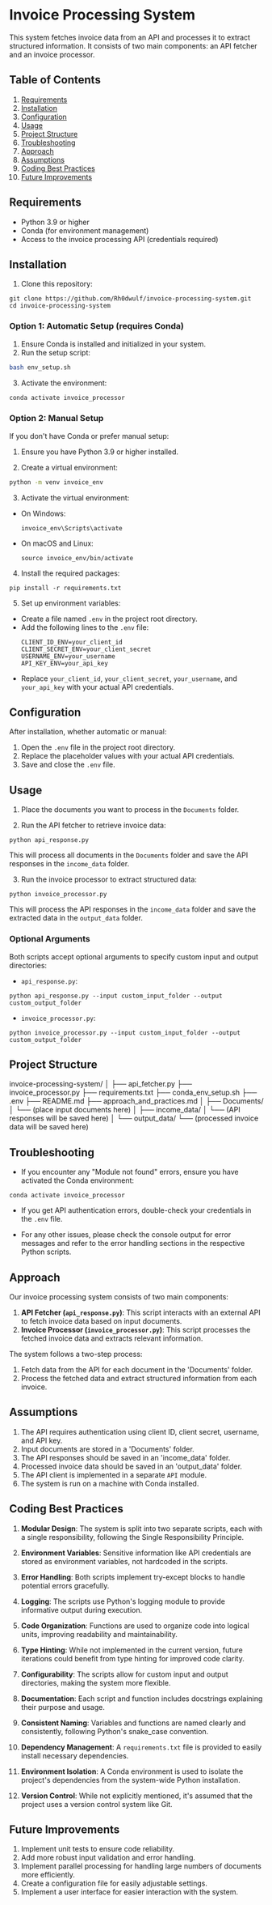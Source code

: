 # Invoice Processing System

This system fetches invoice data from an API and processes it to extract structured information. It consists of two main components: an API fetcher and an invoice processor.

## Table of Contents

1. [Requirements](#requirements)
2. [Installation](#installation)
3. [Configuration](#configuration)
4. [Usage](#usage)
5. [Project Structure](#project-structure)
6. [Troubleshooting](#troubleshooting)
7. [Approach](#approach)
8. [Assumptions](#assumptions)
9. [Coding Best Practices](#coding-best-practices)
10. [Future Improvements](#future-improvements)

## Requirements

- Python 3.9 or higher
- Conda (for environment management)
- Access to the invoice processing API (credentials required)

## Installation

1. Clone this repository:

```
git clone https://github.com/Rh0dwulf/invoice-processing-system.git
cd invoice-processing-system
```

### Option 1: Automatic Setup (requires Conda)

1. Ensure Conda is installed and initialized in your system.
2. Run the setup script:
```bash
bash env_setup.sh
```
3. Activate the environment:
```bash
conda activate invoice_processor
```
### Option 2: Manual Setup

If you don't have Conda or prefer manual setup:

1. Ensure you have Python 3.9 or higher installed.

2. Create a virtual environment:
```bash
python -m venv invoice_env
```

3. Activate the virtual environment:
- On Windows:
  ```
  invoice_env\Scripts\activate
  ```
- On macOS and Linux:
  ```
  source invoice_env/bin/activate
  ```

4. Install the required packages:
```
pip install -r requirements.txt
```
5. Set up environment variables:
- Create a file named `.env` in the project root directory.
- Add the following lines to the `.env` file:
  ```
  CLIENT_ID_ENV=your_client_id
  CLIENT_SECRET_ENV=your_client_secret
  USERNAME_ENV=your_username
  API_KEY_ENV=your_api_key
  ```
- Replace `your_client_id`, `your_client_secret`, `your_username`, and `your_api_key` with your actual API credentials.

## Configuration

After installation, whether automatic or manual:

1. Open the `.env` file in the project root directory.
2. Replace the placeholder values with your actual API credentials.
3. Save and close the `.env` file.

## Usage

1. Place the documents you want to process in the `Documents` folder.

2. Run the API fetcher to retrieve invoice data:

```
python api_response.py
```
This will process all documents in the `Documents` folder and save the API responses in the `income_data` folder.

3. Run the invoice processor to extract structured data:

```
python invoice_processor.py
```

This will process the API responses in the `income_data` folder and save the extracted data in the `output_data` folder.

### Optional Arguments

Both scripts accept optional arguments to specify custom input and output directories:

- `api_response.py`:
```
python api_response.py --input custom_input_folder --output custom_output_folder
```

- `invoice_processor.py`:
```
python invoice_processor.py --input custom_input_folder --output custom_output_folder
```

## Project Structure

invoice-processing-system/
│
├── api_fetcher.py
├── invoice_processor.py
├── requirements.txt
├── conda_env_setup.sh
├── .env
├── README.md
├── approach_and_practices.md
│
├── Documents/
│   └── (place input documents here)
│
├── income_data/
│   └── (API responses will be saved here)
│
└── output_data/
└── (processed invoice data will be saved here)

## Troubleshooting

- If you encounter any "Module not found" errors, ensure you have activated the Conda environment:

```
conda activate invoice_processor
```

- If you get API authentication errors, double-check your credentials in the `.env` file.

- For any other issues, please check the console output for error messages and refer to the error handling sections in the respective Python scripts.

## Approach

Our invoice processing system consists of two main components:

1. **API Fetcher (`api_response.py`)**: This script interacts with an external API to fetch invoice data based on input documents.
2. **Invoice Processor (`invoice_processor.py`)**: This script processes the fetched invoice data and extracts relevant information.

The system follows a two-step process:
1. Fetch data from the API for each document in the 'Documents' folder.
2. Process the fetched data and extract structured information from each invoice.

## Assumptions

1. The API requires authentication using client ID, client secret, username, and API key.
2. Input documents are stored in a 'Documents' folder.
3. The API responses should be saved in an 'income_data' folder.
4. Processed invoice data should be saved in an 'output_data' folder.
5. The API client is implemented in a separate `API` module.
6. The system is run on a machine with Conda installed.

## Coding Best Practices

1. **Modular Design**: The system is split into two separate scripts, each with a single responsibility, following the Single Responsibility Principle.

2. **Environment Variables**: Sensitive information like API credentials are stored as environment variables, not hardcoded in the scripts.

3. **Error Handling**: Both scripts implement try-except blocks to handle potential errors gracefully.

4. **Logging**: The scripts use Python's logging module to provide informative output during execution.

5. **Code Organization**: Functions are used to organize code into logical units, improving readability and maintainability.

6. **Type Hinting**: While not implemented in the current version, future iterations could benefit from type hinting for improved code clarity.

7. **Configurability**: The scripts allow for custom input and output directories, making the system more flexible.

8. **Documentation**: Each script and function includes docstrings explaining their purpose and usage.

9. **Consistent Naming**: Variables and functions are named clearly and consistently, following Python's snake_case convention.

10. **Dependency Management**: A `requirements.txt` file is provided to easily install necessary dependencies.

11. **Environment Isolation**: A Conda environment is used to isolate the project's dependencies from the system-wide Python installation.

12. **Version Control**: While not explicitly mentioned, it's assumed that the project uses a version control system like Git.

## Future Improvements

1. Implement unit tests to ensure code reliability.
2. Add more robust input validation and error handling.
3. Implement parallel processing for handling large numbers of documents more efficiently.
4. Create a configuration file for easily adjustable settings.
5. Implement a user interface for easier interaction with the system.